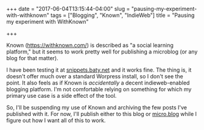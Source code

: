 +++
date = "2017-06-04T13:15:44-04:00"
slug = "pausing-my-experiment-with-withknown"
tags = ["Blogging", "Known", "IndieWeb"]
title = "Pausing my experiment with WithKnown"

+++

Known (https://withknown.com/) is described as "a social learning platform," but
it seems to work pretty well for publishing a microblog (or any blog for that
matter). 

I have been testing it at [snippets.baty.net](https://snippets.baty.net) and
it works fine. The thing is, it doesn't offer much over a standard Worpress
install, so I don't see the point. It also feels as if Known is _accidentally_ a
decent indieweb-enabled blogging platform. I'm not comfortable relying on
something for which my primary use case is a side effect of the tool.

So, I'll be suspending my use of Known and archiving the few posts I've
published with it. For now, I'll publish either to this blog
or [micro.blog](https://micro.baty.blog) while I figure out how I want all of
this to work.

